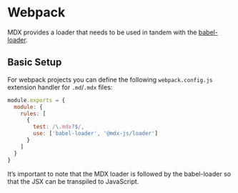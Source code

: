 # Webpack

MDX provides a loader that needs to be used in tandem with the [babel-loader][].

## Basic Setup

For webpack projects you can define the following `webpack.config.js` extension
handler for `.md`/`.mdx` files:

```js
module.exports = {
  module: {
    rules: [
      {
        test: /\.mdx?$/,
        use: ['babel-loader', '@mdx-js/loader']
      }
    ]
  }
}
```

It’s important to note that the MDX loader is followed by the babel-loader so
that the JSX can be transpiled to JavaScript.

[babel-loader]: https://npmjs.com/package/babel-loader
